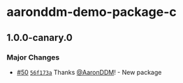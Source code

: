 # aaronddm-demo-package-c

## 1.0.0-canary.0

### Major Changes

- [#50](https://github.com/AaronDDM/demo-changeset/pull/50) [`56f173a`](https://github.com/AaronDDM/demo-changeset/commit/56f173a60545a69555807fd45c706a067f7a669b) Thanks [@AaronDDM](https://github.com/AaronDDM)! - New package
